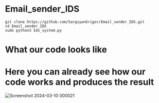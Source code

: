 # Email_sender_IDS

```
git clone https://github.com/SargsyanGrigor/Email_sender_IDS.git
cd Email_sender_IDS
sudo python3 Ids_system.py

```
<h1>What our code looks like</h1>

# Here you can already see how our code works and produces the result

![Screenshot 2024-03-10 000021](https://github.com/SargsyanGrigor/Email_sender_IDS/assets/106109042/4cc5e087-a38c-460f-9323-abe774d3b1cf)
